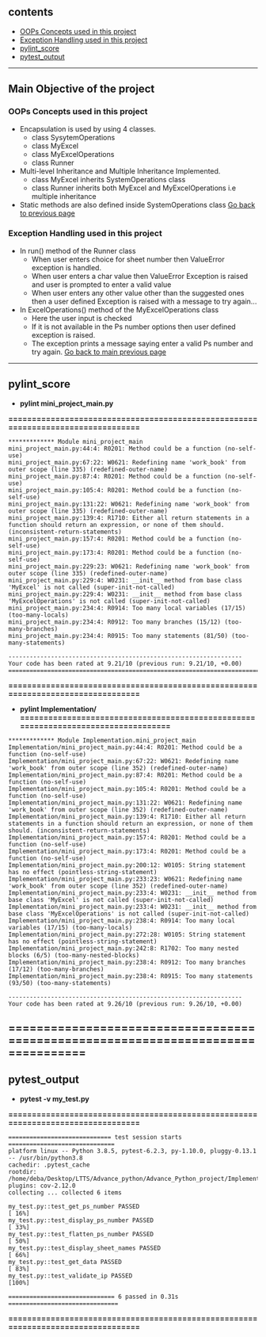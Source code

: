 ## contents

* [OOPs Concepts used in this project](#OOPs-Concepts-used-in-this-project)
* [Exception Handling used in this project](#Exception-Handling-used-in-this-project)
* [pylint_score](#pylint_score)
* [pytest_output](#pytest_output)

----
## Main Objective of the project
### OOPs Concepts used in this project
* Encapsulation is used by using 4 classes.
    * class SysytemOperations
    * class MyExcel
    * class MyExcelOperations
    * class Runner
* Multi-level Inheritance and Multiple Inheritance Implemented.
    * class MyExcel inherits SystemOperations class
    * class Runner inherits both MyExcel and MyExcelOperations i.e multiple inheritance
* Static methods are also defined inside SystemOperations class
[Go back to previous page](https://github.com/99004351-Debashish/Advanced_Python_mini_project)
### Exception Handling used in this project
* In run() method of the Runner class
    * When user enters choice for sheet number then ValueError exception is handled.
    * When user enters a char value then ValueError Exception is raised and user is prompted to enter a valid value
    * When user enters any other value other than the suggested ones then a user defined Exception is raised with a message to try again...
* In ExcelOperations() method of the MyExcelOperations class
    * Here the user input is checked
    * If it is not available in the Ps number options then user defined exception is raised.
    * The exception prints a message saying enter a valid Ps number and try again.
[Go back to main previous page](https://github.com/99004351-Debashish/Advanced_Python_mini_project)
----
## pylint_score

* **pylint mini_project_main.py**

**=================================================================================**
```
************* Module mini_project_main
mini_project_main.py:44:4: R0201: Method could be a function (no-self-use)
mini_project_main.py:67:22: W0621: Redefining name 'work_book' from outer scope (line 335) (redefined-outer-name)
mini_project_main.py:87:4: R0201: Method could be a function (no-self-use)
mini_project_main.py:105:4: R0201: Method could be a function (no-self-use)
mini_project_main.py:131:22: W0621: Redefining name 'work_book' from outer scope (line 335) (redefined-outer-name)
mini_project_main.py:139:4: R1710: Either all return statements in a function should return an expression, or none of them should. (inconsistent-return-statements)
mini_project_main.py:157:4: R0201: Method could be a function (no-self-use)
mini_project_main.py:173:4: R0201: Method could be a function (no-self-use)
mini_project_main.py:229:23: W0621: Redefining name 'work_book' from outer scope (line 335) (redefined-outer-name)
mini_project_main.py:229:4: W0231: __init__ method from base class 'MyExcel' is not called (super-init-not-called)
mini_project_main.py:229:4: W0231: __init__ method from base class 'MyExcelOperations' is not called (super-init-not-called)
mini_project_main.py:234:4: R0914: Too many local variables (17/15) (too-many-locals)
mini_project_main.py:234:4: R0912: Too many branches (15/12) (too-many-branches)
mini_project_main.py:234:4: R0915: Too many statements (81/50) (too-many-statements)

------------------------------------------------------------------
Your code has been rated at 9.21/10 (previous run: 9.21/10, +0.00)
=================================================================================
```
**=================================================================================**

* **pylint Implementation/**
**==================================================================================**
```
************* Module Implementation.mini_project_main
Implementation/mini_project_main.py:44:4: R0201: Method could be a function (no-self-use)
Implementation/mini_project_main.py:67:22: W0621: Redefining name 'work_book' from outer scope (line 352) (redefined-outer-name)
Implementation/mini_project_main.py:87:4: R0201: Method could be a function (no-self-use)
Implementation/mini_project_main.py:105:4: R0201: Method could be a function (no-self-use)
Implementation/mini_project_main.py:131:22: W0621: Redefining name 'work_book' from outer scope (line 352) (redefined-outer-name)
Implementation/mini_project_main.py:139:4: R1710: Either all return statements in a function should return an expression, or none of them should. (inconsistent-return-statements)
Implementation/mini_project_main.py:157:4: R0201: Method could be a function (no-self-use)
Implementation/mini_project_main.py:173:4: R0201: Method could be a function (no-self-use)
Implementation/mini_project_main.py:200:12: W0105: String statement has no effect (pointless-string-statement)
Implementation/mini_project_main.py:233:23: W0621: Redefining name 'work_book' from outer scope (line 352) (redefined-outer-name)
Implementation/mini_project_main.py:233:4: W0231: __init__ method from base class 'MyExcel' is not called (super-init-not-called)
Implementation/mini_project_main.py:233:4: W0231: __init__ method from base class 'MyExcelOperations' is not called (super-init-not-called)
Implementation/mini_project_main.py:238:4: R0914: Too many local variables (17/15) (too-many-locals)
Implementation/mini_project_main.py:272:28: W0105: String statement has no effect (pointless-string-statement)
Implementation/mini_project_main.py:242:8: R1702: Too many nested blocks (6/5) (too-many-nested-blocks)
Implementation/mini_project_main.py:238:4: R0912: Too many branches (17/12) (too-many-branches)
Implementation/mini_project_main.py:238:4: R0915: Too many statements (93/50) (too-many-statements)

------------------------------------------------------------------
Your code has been rated at 9.26/10 (previous run: 9.26/10, +0.00)
```
**=================================================================================**
----
## pytest_output

* **pytest -v my_test.py**

**=================================================================================**
```
============================= test session starts ==============================
platform linux -- Python 3.8.5, pytest-6.2.3, py-1.10.0, pluggy-0.13.1 -- /usr/bin/python3.8
cachedir: .pytest_cache
rootdir: /home/deba/Desktop/LTTS/Advance_python/Advance_Python_project/Implementation
plugins: cov-2.12.0
collecting ... collected 6 items

my_test.py::test_get_ps_number PASSED                                    [ 16%]
my_test.py::test_display_ps_number PASSED                                [ 33%]
my_test.py::test_flatten_ps_number PASSED                                [ 50%]
my_test.py::test_display_sheet_names PASSED                              [ 66%]
my_test.py::test_get_data PASSED                                         [ 83%]
my_test.py::test_validate_ip PASSED                                      [100%]

============================== 6 passed in 0.31s ===============================
```
**=================================================================================**

